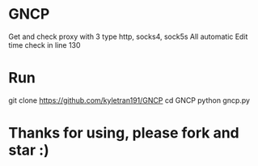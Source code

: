 # GNCP
Get and check proxy with 3 type http, socks4, sock5s
All automatic
Edit time check in line 130 
# Run
git clone https://github.com/kyletran191/GNCP
cd GNCP
python gncp.py
# Thanks for using, please fork and star :)
